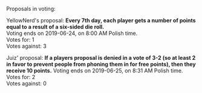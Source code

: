 Proposals in voting:

YellowNerd's proposal: **Every 7th day, each player gets a number of points equal to a result of a six-sided die roll.**  
Voting ends on 2019-06-24, on 8:00 AM Polish time.  
Votes for: 1  
Votes against: 3

Juiz' proposal: **If a players proposal is denied in a vote of 3-2 (so at least 2 in favor to prevent people from phoning them in for free points), then they receive 10 points.**
Voting ends on 2019-06-25, on 8:31 AM Polish time.  
Votes for: 2  
Votes against: 0

